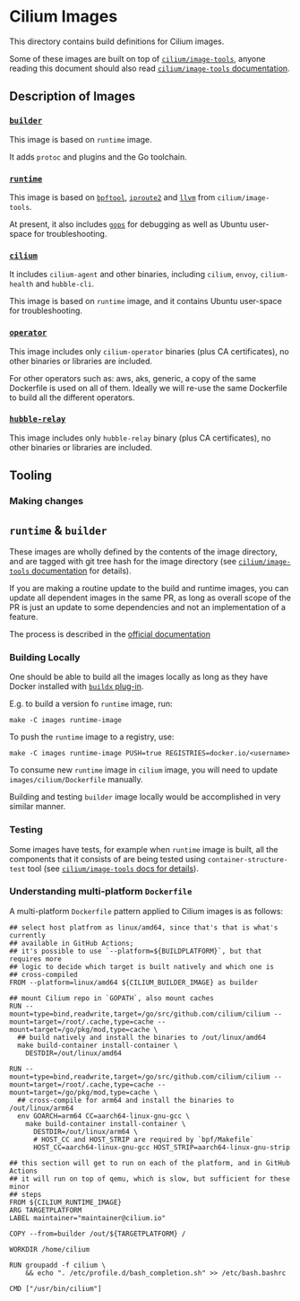 # Cilium Images

This directory contains build definitions for Cilium images.

Some of these images are built on top of [`cilium/image-tools`](https://github.com/cilium/image-tools),
anyone reading this document should also read [`cilium/image-tools` documentation](https://github.com/cilium/image-tools/blob/master/README.md).

## Description of Images

### [`builder`](builder/Dockerfile)

This image is based on `runtime` image.

It adds `protoc` and plugins and the Go toolchain.

### [`runtime`](runtime/Dockerfile)

This image is based on [`bpftool`](https://github.com/cilium/image-tools#imagesbpftool),
[`iproute2`](https://github.com/cilium/image-tools#imagesiproute2) and
[`llvm`](https://github.com/cilium/image-tools#imagesllvm) from `cilium/image-tools`.

At present, it also includes [`gops`](https://github.com/google/gops) for
debugging as well as Ubuntu user-space for troubleshooting.

### [`cilium`](cilium/Dockerfile)

It includes `cilium-agent` and other binaries, including `cilium`, `envoy`,
`cilium-health` and `hubble-cli`.

This image is based on `runtime` image, and it contains Ubuntu user-space for
troubleshooting.

### [`operator`](operator/Dockerfile)

This image includes only `cilium-operator` binaries (plus CA certificates),
no other binaries or libraries are included.

For other operators such as: aws, aks, generic, a copy of the same Dockerfile is
used on all of them. Ideally we will re-use the same Dockerfile to build all the
different operators.

### [`hubble-relay`](hubble-relay/Dockerfile)

This image includes only `hubble-relay` binary (plus CA certificates), no other
binaries or libraries are included.

## Tooling

### Making changes

## `runtime` & `builder`

These images are wholly defined by the contents of the image directory, and are
tagged with git tree hash  for the image directory (see
[`cilium/image-tools` documentation](https://github.com/cilium/image-tools#usage)
for details).

If you are making a routine update to the build and runtime images, you can
update all dependent images in the same PR, as long as overall scope of the PR
is just an update to some dependencies and not an implementation of a feature.

The process is described in the [official documentation](https://docs.cilium.io/en/latest/contributing/development/images/#update-cilium-builder-and-cilium-runtime-images)

### Building Locally

One should be able to build all the images locally as long as they have Docker
installed with [`buildx` plug-in](https://docs.docker.com/buildx/working-with-buildx/).

E.g. to build a version fo `runtime` image, run:

```
make -C images runtime-image
```

To push the `runtime` image to a registry, use:
```
make -C images runtime-image PUSH=true REGISTRIES=docker.io/<username>
```

To consume new `runtime` image in `cilium` image, you will need to update
`images/cilium/Dockerfile` manually.

Building and testing `builder` image locally would be accomplished in very
similar manner.

### Testing

Some images have tests, for example when `runtime` image is built, all the
components that it consists of are being tested using `container-structure-test`
tool (see [`cilium/image-tools` docs for details](https://github.com/cilium/image-tools#imagestester)).

### Understanding multi-platform `Dockerfile`

A multi-platform `Dockerfile` pattern applied to Cilium images is as follows:
```
## select host platfrom as linux/amd64, since that's that is what's currently
## available in GitHub Actions;
## it's possible to use `--platform=${BUILDPLATFORM}`, but that requires more
## logic to decide which target is built natively and which one is
## cross-compiled
FROM --platform=linux/amd64 ${CILIUM_BUILDER_IMAGE} as builder

## mount Cilium repo in `GOPATH`, also mount caches
RUN --mount=type=bind,readwrite,target=/go/src/github.com/cilium/cilium --mount=target=/root/.cache,type=cache --mount=target=/go/pkg/mod,type=cache \
  ## build natively and install the binaries to /out/linux/amd64
  make build-container install-container \
    DESTDIR=/out/linux/amd64

RUN --mount=type=bind,readwrite,target=/go/src/github.com/cilium/cilium --mount=target=/root/.cache,type=cache --mount=target=/go/pkg/mod,type=cache \
  ## cross-compile for arm64 and install the binaries to /out/linux/arm64
  env GOARCH=arm64 CC=aarch64-linux-gnu-gcc \
    make build-container install-container \
      DESTDIR=/out/linux/arm64 \
      # HOST_CC and HOST_STRIP are required by `bpf/Makefile`
      HOST_CC=aarch64-linux-gnu-gcc HOST_STRIP=aarch64-linux-gnu-strip

## this section will get to run on each of the platform, and in GitHub Actions
## it will run on top of qemu, which is slow, but sufficient for these minor
## steps
FROM ${CILIUM_RUNTIME_IMAGE}
ARG TARGETPLATFORM
LABEL maintainer="maintainer@cilium.io"

COPY --from=builder /out/${TARGETPLATFORM} /

WORKDIR /home/cilium

RUN groupadd -f cilium \
    && echo ". /etc/profile.d/bash_completion.sh" >> /etc/bash.bashrc

CMD ["/usr/bin/cilium"]
```
